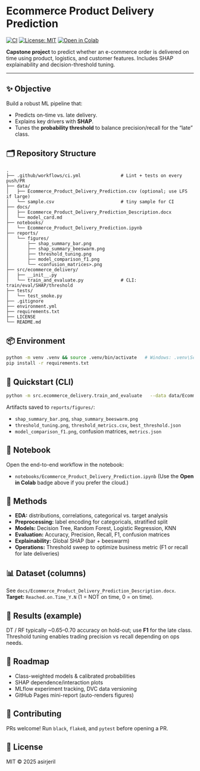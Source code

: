 # Ecommerce Product Delivery Prediction

[![CI](https://github.com/asirjeril/Ecommerce_Product_Delivery_Prediction/actions/workflows/ci.yml/badge.svg)](https://github.com/asirjeril/Ecommerce_Product_Delivery_Prediction/actions)
[![License: MIT](https://img.shields.io/badge/License-MIT-yellow.svg)](LICENSE)
[![Open in Colab](https://colab.research.google.com/assets/colab-badge.svg)](https://colab.research.google.com/github/asirjeril/Ecommerce_Product_Delivery_Prediction/blob/main/notebooks/Ecommerce_Product_Delivery_Prediction.ipynb)

**Capstone project** to predict whether an e-commerce order is delivered on time using product, logistics, and customer features. Includes SHAP explainability and decision-threshold tuning.

---

## ✨ Objective
Build a robust ML pipeline that:
- Predicts on-time vs. late delivery.
- Explains key drivers with **SHAP**.
- Tunes the **probability threshold** to balance precision/recall for the “late” class.

## 🗂️ Repository Structure
```
.
├── .github/workflows/ci.yml               # Lint + tests on every push/PR
├── data/
│   ├── Ecommerce_Product_Delivery_Prediction.csv (optional; use LFS if large)
│   └── sample.csv                         # tiny sample for CI
├── docs/
│   ├── Ecommerce_Product_Delivery_Prediction_Description.docx
│   └── model_card.md
├── notebooks/
│   └── Ecommerce_Product_Delivery_Prediction.ipynb
├── reports/
│   └── figures/
│       ├── shap_summary_bar.png
│       ├── shap_summary_beeswarm.png
│       ├── threshold_tuning.png
│       ├── model_comparison_f1.png
│       └── <confusion_matrices>.png
├── src/ecommerce_delivery/
│   ├── __init__.py
│   └── train_and_evaluate.py              # CLI: train/eval/SHAP/threshold
├── tests/
│   └── test_smoke.py
├── .gitignore
├── environment.yml
├── requirements.txt
├── LICENSE
└── README.md
```

## 📦 Environment
```bash
python -m venv .venv && source .venv/bin/activate   # Windows: .venv\Scripts\activate
pip install -r requirements.txt
```

## 🚀 Quickstart (CLI)
```bash
python -m src.ecommerce_delivery.train_and_evaluate   --data data/Ecommerce_Product_Delivery_Prediction.csv   --out reports/figures   --do_shap --do_threshold
```
Artifacts saved to `reports/figures/`:
- `shap_summary_bar.png`, `shap_summary_beeswarm.png`
- `threshold_tuning.png`, `threshold_metrics.csv`, `best_threshold.json`
- `model_comparison_f1.png`, confusion matrices, `metrics.json`

## 📓 Notebook
Open the end-to-end workflow in the notebook:
- `notebooks/Ecommerce_Product_Delivery_Prediction.ipynb`
(Use the **Open in Colab** badge above if you prefer the cloud.)

## 🧠 Methods
- **EDA:** distributions, correlations, categorical vs. target analysis  
- **Preprocessing:** label encoding for categoricals, stratified split  
- **Models:** Decision Tree, Random Forest, Logistic Regression, KNN  
- **Evaluation:** Accuracy, Precision, Recall, F1, confusion matrices  
- **Explainability:** Global SHAP (bar + beeswarm)  
- **Operations:** Threshold sweep to optimize business metric (F1 or recall for late deliveries)

## 📊 Dataset (columns)
See `docs/Ecommerce_Product_Delivery_Prediction_Description.docx`.  
**Target:** `Reached.on.Time_Y.N` (1 = NOT on time, 0 = on time).

## 🔎 Results (example)
DT / RF typically ~0.65–0.70 accuracy on hold-out; use **F1** for the late class.  
Threshold tuning enables trading precision vs recall depending on ops needs.

## 🧭 Roadmap
- Class-weighted models & calibrated probabilities  
- SHAP dependence/interaction plots  
- MLflow experiment tracking, DVC data versioning  
- GitHub Pages mini-report (auto-renders figures)

## 🤝 Contributing
PRs welcome! Run `black`, `flake8`, and `pytest` before opening a PR.

## 📄 License
MIT © 2025 asirjeril
